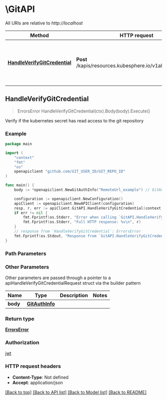 # \GitAPI

All URIs are relative to *http://localhost*

Method | HTTP request | Description
------------- | ------------- | -------------
[**HandleVerifyGitCredential**](GitAPI.md#HandleVerifyGitCredential) | **Post** /kapis/resources.kubesphere.io/v1alpha2/git/verify | Verify if the kubernetes secret has read access to the git repository



## HandleVerifyGitCredential

> ErrorsError HandleVerifyGitCredential(ctx).Body(body).Execute()

Verify if the kubernetes secret has read access to the git repository

### Example

```go
package main

import (
	"context"
	"fmt"
	"os"
	openapiclient "github.com/GIT_USER_ID/GIT_REPO_ID"
)

func main() {
	body := *openapiclient.NewGitAuthInfo("RemoteUrl_example") // GitAuthInfo | 

	configuration := openapiclient.NewConfiguration()
	apiClient := openapiclient.NewAPIClient(configuration)
	resp, r, err := apiClient.GitAPI.HandleVerifyGitCredential(context.Background()).Body(body).Execute()
	if err != nil {
		fmt.Fprintf(os.Stderr, "Error when calling `GitAPI.HandleVerifyGitCredential``: %v\n", err)
		fmt.Fprintf(os.Stderr, "Full HTTP response: %v\n", r)
	}
	// response from `HandleVerifyGitCredential`: ErrorsError
	fmt.Fprintf(os.Stdout, "Response from `GitAPI.HandleVerifyGitCredential`: %v\n", resp)
}
```

### Path Parameters



### Other Parameters

Other parameters are passed through a pointer to a apiHandleVerifyGitCredentialRequest struct via the builder pattern


Name | Type | Description  | Notes
------------- | ------------- | ------------- | -------------
 **body** | [**GitAuthInfo**](GitAuthInfo.md) |  | 

### Return type

[**ErrorsError**](ErrorsError.md)

### Authorization

[jwt](../README.md#jwt)

### HTTP request headers

- **Content-Type**: Not defined
- **Accept**: application/json

[[Back to top]](#) [[Back to API list]](../README.md#documentation-for-api-endpoints)
[[Back to Model list]](../README.md#documentation-for-models)
[[Back to README]](../README.md)

